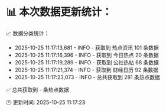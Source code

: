 📊 本次数据更新统计：
==========================

📈 数据分类统计：
- 2025-10-25 11:17:13,681 - INFO - 获取到 热点资讯 101 条数据
- 2025-10-25 11:17:16,396 - INFO - 获取到 今日热点 20 条数据
- 2025-10-25 11:17:19,289 - INFO - 获取到 公社热帖 68 条数据
- 2025-10-25 11:17:21,374 - INFO - 获取到 财经日历 92 条数据
- 2025-10-25 11:17:23,073 - INFO - 总共获取到 281 条热点数据

✅ 总共获取到 - 条热点数据

🕐 更新时间: 2025-10-25 11:17:23
